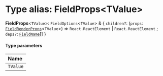 # Type alias: FieldProps\<TValue>

**FieldProps**<`TValue`>: `FieldOptions`<`TValue`> & { `children?`: (`props`: [`FieldRenderProps`](/auto-docs/form/interfaces/FieldRenderProps.md)<`TValue`>) => `React.ReactElement` | `React.ReactElement` ; `deps?`: [`FieldName`](/auto-docs/form/types/FieldName.md)\[]  }

#### Type parameters

| Name |
| :------ |
| `TValue` |
